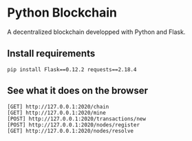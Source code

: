 # Python Blockchain

A decentralized blockchain developped with Python and Flask.

## Install requirements

`pip install Flask==0.12.2 requests==2.18.4`

## See what it does on the browser

```
[GET] http://127.0.0.1:2020/chain
[GET] http://127.0.0.1:2020/mine
[POST] http://127.0.0.1:2020/transactions/new
[POST] http://127.0.0.1:2020/nodes/register
[GET] http://127.0.0.1:2020/nodes/resolve
```
